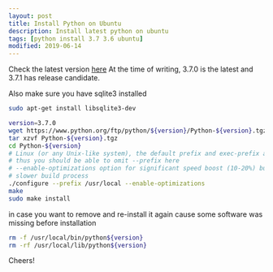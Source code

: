 ```yaml
---
layout: post
title: Install Python on Ubuntu
description: Install latest python on ubuntu
tags: [python install 3.7 3.6 ubuntu]
modified: 2019-06-14
---
```


Check the latest version [here](https://www.python.org/)
At the time of writing, 3.7.0 is the latest and 3.7.1 has release candidate.

Also make sure you have sqlite3 installed
```bash
sudo apt-get install libsqlite3-dev
```

```bash
version=3.7.0
wget https://www.python.org/ftp/python/${version}/Python-${version}.tgz
tar xzvf Python-${version}.tgz
cd Python-${version}
# Linux (or any Unix-like system), the default prefix and exec-prefix are /usr/local.
# thus you should be able to omit --prefix here
# --enable-optimizations option for significant speed boost (10-20%) but much
# slower build process
./configure --prefix /usr/local --enable-optimizations
make
sudo make install
```

in case you want to remove and re-install it again cause some software
was missing before installation
```bash
rm -f /usr/local/bin/python${version}
rm -rf /usr/local/lib/python${version}
```

Cheers!
